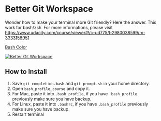 # Better Git Workspace
Wonder how to make your terminal more Git friendly? Here the answer. This work for bash/zsh. For more informations, please visit https://www.udacity.com/course/viewer#!/c-ud775/l-2980038599/m-3333158951

[Bash Color](https://gist.github.com/vratiu/9780109)

[![Better Git Workspace](http://img.youtube.com/vi/s_eFuGauy6k/0.jpg)](http://www.youtube.com/watch?v=s_eFuGauy6k)

## How to Install
1. Save `git-completion.bash` and `git-prompt.sh` in your home directory.
2. Open `bash_profile_course` and copy it.
3. For Mac, paste it into `.bash_profile`, if you have `.bash_profile` previously make sure you have backup.
4. For Linux, paste it into `.bashrc`, if you have `.bash_profile` previously make sure you have backup.
5. Restart terminal
